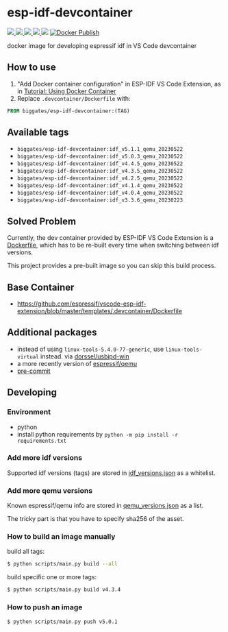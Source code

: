 # esp-idf-devcontainer

[![](https://img.shields.io/docker/image-size/biggates/esp-idf-devcontainer/idf_v5.1.1_qemu_20230522?label=biggates%2Fidf_v5.1.1_qemu_20230522&logo=docker) ![](https://img.shields.io/docker/image-size/biggates/esp-idf-devcontainer/idf_v5.0.3_qemu_20230522?label=biggates%2Fidf_v5.0.3_qemu_20230522&logo=docker) ![](https://img.shields.io/docker/image-size/biggates/esp-idf-devcontainer/idf_v4.4.5_qemu_20230522?label=biggates%2Fidf_v4.4.5_qemu_20230522&logo=docker) ![](https://img.shields.io/docker/image-size/biggates/esp-idf-devcontainer/idf_v4.3.5_qemu_20230522?label=biggates%2Fidf_v4.3.5_qemu_20230522&logo=docker) ![](https://img.shields.io/docker/image-size/biggates/esp-idf-devcontainer/idf_v3.3.6_qemu_20230223?label=biggates%2Fidf_v3.3.6_qemu_20230223&logo=docker)](https://hub.docker.com/r/biggates/esp-idf-devcontainer/tags) [![Docker Publish](https://github.com/biggates/esp-idf-devcontainer/actions/workflows/docker_publish.yml/badge.svg)](https://github.com/biggates/esp-idf-devcontainer/actions/workflows/docker_publish.yml)

docker image for developing espressif idf in VS Code devcontainer

## How to use

1. "Add Docker container configuration" in ESP-IDF VS Code Extension, as in [Tutorial: Using Docker Container](https://github.com/espressif/vscode-esp-idf-extension/blob/master/docs/tutorial/using-docker-container.md)
2. Replace `.devcontainer/Dockerfile` with:

  ```dockerfile
  FROM biggates/esp-idf-devcontainer:(TAG)
  ```

## Available tags

* `biggates/esp-idf-devcontainer:idf_v5.1.1_qemu_20230522`
* `biggates/esp-idf-devcontainer:idf_v5.0.3_qemu_20230522`
* `biggates/esp-idf-devcontainer:idf_v4.4.5_qemu_20230522`
* `biggates/esp-idf-devcontainer:idf_v4.3.5_qemu_20230522`
* `biggates/esp-idf-devcontainer:idf_v4.2.5_qemu_20230522`
* `biggates/esp-idf-devcontainer:idf_v4.1.4_qemu_20230522`
* `biggates/esp-idf-devcontainer:idf_v4.0.4_qemu_20230522`
* `biggates/esp-idf-devcontainer:idf_v3.3.6_qemu_20230223`

## Solved Problem

Currently, the dev container provided by ESP-IDF VS Code Extension is a [Dockerfile](https://github.com/espressif/vscode-esp-idf-extension/blob/master/templates/.devcontainer/Dockerfile), which has to be re-built every time when switching between idf versions.

This project provides a pre-built image so you can skip this build process.

## Base Container

* https://github.com/espressif/vscode-esp-idf-extension/blob/master/templates/.devcontainer/Dockerfile

## Additional packages

* instead of using `linux-tools-5.4.0-77-generic`, use `linux-tools-virtual` instead. via [dorssel/usbipd-win](https://github.com/dorssel/usbipd-win/wiki/WSL-support#usbip-client-tools)
* a more recently version of [espressif/qemu](https://github.com/espressif/qemu/)
* [pre-commit](https://pre-commit.com/)

## Developing

### Environment

* python
* install python requirements by `python -m pip install -r requirements.txt`

### Add more idf versions

Supported idf versions (tags) are stored in [idf_versions.json](./idf_versions.json) as a whitelist.

### Add more qemu versions

Known espressif/qemu info are stored in [qemu_versions.json](./qemu_versions.json) as a list.

The tricky part is that you have to specify sha256 of the asset.



### How to build an image manually

build all tags:

```bash
$ python scripts/main.py build --all
```

build specific one or more tags:

```bash
$ python scripts/main.py build v4.3.4
```

### How to push an image

```bash
$ python scripts/main.py push v5.0.1
```
